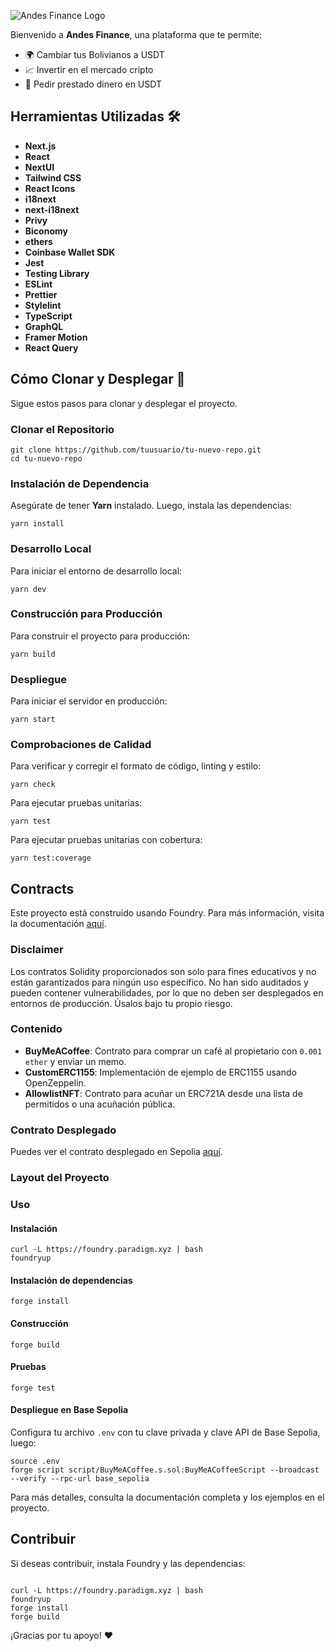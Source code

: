 ![Andes Finance Logo](public/images/final-logo.png) <!-- Asegúrate de que la extensión de la imagen sea correcta -->

Bienvenido a **Andes Finance**, una plataforma que te permite:

- 🌍 Cambiar tus Bolivianos a USDT
- 📈 Invertir en el mercado cripto
- 💸 Pedir prestado dinero en USDT

## Herramientas Utilizadas 🛠️

- **Next.js**
- **React**
- **NextUI**
- **Tailwind CSS**
- **React Icons**
- **i18next**
- **next-i18next**
- **Privy**
- **Biconomy**
- **ethers**
- **Coinbase Wallet SDK**
- **Jest**
- **Testing Library**
- **ESLint**
- **Prettier**
- **Stylelint**
- **TypeScript**
- **GraphQL**
- **Framer Motion**
- **React Query**

## Cómo Clonar y Desplegar 🚀

Sigue estos pasos para clonar y desplegar el proyecto.

### Clonar el Repositorio

```ssh
git clone https://github.com/tuusuario/tu-nuevo-repo.git
cd tu-nuevo-repo
```

### Instalación de Dependencia

Asegúrate de tener **Yarn** instalado. Luego, instala las dependencias:

```ssh
yarn install
```

### Desarrollo Local

Para iniciar el entorno de desarrollo local:

```ssh
yarn dev
```

### Construcción para Producción

Para construir el proyecto para producción:

```ssh
yarn build
```

### Despliegue

Para iniciar el servidor en producción:

```ssh
yarn start
```

### Comprobaciones de Calidad

Para verificar y corregir el formato de código, linting y estilo:

```ssh
yarn check
```

Para ejecutar pruebas unitarias:

```ssh
yarn test
```

Para ejecutar pruebas unitarias con cobertura:

```ssh
yarn test:coverage
```

## Contracts

Este proyecto está construido usando Foundry. Para más información, visita la documentación [aquí](https://book.getfoundry.sh/).

### Disclaimer

Los contratos Solidity proporcionados son solo para fines educativos y no están garantizados para ningún uso específico. No han sido auditados y pueden contener vulnerabilidades, por lo que no deben ser desplegados en entornos de producción. Úsalos bajo tu propio riesgo.

### Contenido

- **BuyMeACoffee**: Contrato para comprar un café al propietario con `0.001 ether` y enviar un memo.
- **CustomERC1155**: Implementación de ejemplo de ERC1155 usando OpenZeppelin.
- **AllowlistNFT**: Contrato para acuñar un ERC721A desde una lista de permitidos o una acuñación pública.

### Contrato Desplegado

Puedes ver el contrato desplegado en Sepolia [aquí](https://sepolia.basescan.org/address/0x346E69073BE72D03806504E9434c5e6811d33f43).

### Layout del Proyecto

### Uso

#### Instalación

```ssh
curl -L https://foundry.paradigm.xyz | bash
foundryup
```

#### Instalación de dependencias

```ssh
forge install
```

#### Construcción

```ssh
forge build
```

#### Pruebas

```ssh
forge test
```

#### Despliegue en Base Sepolia

Configura tu archivo `.env` con tu clave privada y clave API de Base Sepolia, luego:

```shh
source .env
forge script script/BuyMeACoffee.s.sol:BuyMeACoffeeScript --broadcast --verify --rpc-url base_sepolia
```

Para más detalles, consulta la documentación completa y los ejemplos en el proyecto.

## Contribuir

Si deseas contribuir, instala Foundry y las dependencias:

```ssh

curl -L https://foundry.paradigm.xyz | bash
foundryup
forge install
forge build
```

¡Gracias por tu apoyo! ❤️

